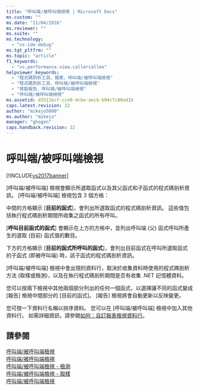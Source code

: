 ```yaml
---
title: "呼叫端/被呼叫端檢視 | Microsoft Docs"
ms.custom: ""
ms.date: "11/04/2016"
ms.reviewer: ""
ms.suite: ""
ms.technology: 
  - "vs-ide-debug"
ms.tgt_pltfrm: ""
ms.topic: "article"
f1_keywords: 
  - "vs.performance.view.callercallee"
helpviewer_keywords: 
  - "程式碼剖析工具，報表，呼叫端/被呼叫端檢視"
  - "程式碼剖析工具，呼叫端/被呼叫端檢視"
  - "效能報告，呼叫端/被呼叫端檢視"
  - "呼叫端/被呼叫端檢視"
ms.assetid: d3511bcf-cce0-4cbe-aecb-b94c7c80ad1b
caps.latest.revision: 32
author: "mikejo5000"
ms.author: "mikejo"
manager: "ghogen"
caps.handback.revision: 32
---
```

# 呼叫端/被呼叫端檢視
[!INCLUDE[vs2017banner](../code-quality/includes/vs2017banner.md)]

\[呼叫端\/被呼叫端\] 檢視會顯示所選取函式以及其父函式和子函式的程式碼剖析資訊。  \[呼叫端\/被呼叫端\] 檢視包含 3 個方格：  
  
 中間的方格顯示 \[**目前的函式**\]，會列出所選取函式的程式碼剖析資訊。  這些值包括執行程式碼剖析期間所收集之函式的所有呼叫。  
  
 \[**呼叫目前函式的函式**\] 會顯示在上方的方格中，並列出呼叫端 \(父\) 函式呼叫所產生的選取 \(目前\) 函式值的數目。  
  
 下方的方格顯示 \[**目前的函式所呼叫的函式**\]，會列出目前函式在呼叫所選取函式的子函式 \(即被呼叫端\) 時，該子函式的程式碼剖析資訊。  
  
 \[呼叫端\/被呼叫端\] 檢視中會出現的資料行，取決於收集資料時使用的程式碼剖析方法 \(取樣或檢測\)，以及在執行程式碼剖析期間是否有收集 .NET 記憶體資料。  
  
 您可以按兩下檢視中其他兩個部分列出的任何一個函式，以選擇讓不同的函式變成 \[報告\] 檢視中間部分的 \[目前的函式\]。  \[報告\] 檢視將會自動更新以反映變更。  
  
 您可按一下資料行名稱以排序資料。  您可以在 \[呼叫端\/被呼叫端\] 檢視中加入其他資料行。  如需詳細資訊，請參閱[如何：自訂報表檢視資料行](../profiling/how-to-customize-report-view-columns.md)。  
  
## 請參閱  
 [呼叫端\/被呼叫端檢視](../profiling/caller-callee-view-sampling-data.md)   
 [呼叫端\/被呼叫端檢視](../profiling/caller-callee-view-instrumentation-data.md)   
 [呼叫端\/被呼叫端檢視 \- 檢測](../profiling/caller-callee-view-net-memory-instrumentation-data.md)   
 [呼叫端\/被呼叫端檢視 \- 取樣](../profiling/caller-callee-view-dotnet-memory-sampling-data.md)   
 [呼叫端\/被呼叫端檢視](../profiling/caller-callee-view-contention-data.md)